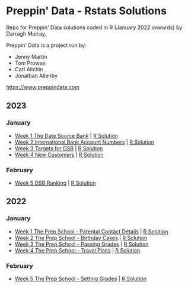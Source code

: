 <h1>Preppin' Data - Rstats Solutions</h1>

Repo for Preppin' Data solutions coded in R (January 2022 onwards) by Darragh Murray.

Preppin' Data is a project run by:

<ul>

<li>Jenny Martin</li>

<li>Tom Prowse</li>

<li>Carl Allchin</li>

<li>Jonathan Allenby</li>

</ul>

<https://www.preppindata.com>

<h2>2023</h2>

<h3>January</h3>

<ul>
<li><a href="https://preppindata.blogspot.com/2023/01/2023-week-1-data-source-bank.html">Week 1 The Date Source Bank</a> | <a href="https://github.com/dbmurray/preppin_data_rstats_chapter/blob/main/2023/2023.Wk1%20The%20Data%20Source%20Bank/rstats/2023.Wk%201%20Solution.R">R Solution</a></li>
<li><a href="https://preppindata.blogspot.com/2023/01/2023-week-2-international-bank-account.html">Week 2 International Bank Account Numbers</a> | <a href="https://github.com/dbmurray/preppin_data_rstats_chapter/blob/c1a19400df2a1d6d048e4ff2547f176db5adcd05/2023/2023.Wk2%20International%20Bank%20Account%20Numbers/scripts/r/2023.Wk%202%20Solution.R">R Solution</a></li>
<li><a href="https://preppindata.blogspot.com/2023/01/2023-week-3-targets-for-dsb.html">Week 3 Targets for DSB</a> | <a href="https://github.com/dbmurray/preppin_data_rstats_chapter/blob/main/2023/2023.Wk3%20Targets%20for%20DSB/scripts/r/2023.Wk%203%20Solution.R">R Solution</a></li>
<li><a href="https://preppindata.blogspot.com/2023/01/2023-week-4-new-customers.html">Week 4 New Customers</a> | <a href="https://github.com/dbmurray/preppin_data_rstats_chapter/blob/main/2023/2024.Wk4%20New%20Customers/scripts/r/2023.Wk%204%20Solution.R">R Solution</a></li>
</ul>

<h3>February</h3>
<ul>
<li><a href="https://preppindata.blogspot.com/2023/02/2023-week-5-dsb-ranking.html">Week 5 DSB Ranking</a> | <a href="https://github.com/dbmurray/preppin_data_rstats_chapter/blob/main/2023/2023.Wk5%20DSB%20Ranking/scripts/r/2023.Wk%205%20Solution.R">R Solution</a></li>
</ul>


<h2>2022</h2>

<h3>January</h3>

<ul>

<li><a href="https://preppindata.blogspot.com/2022/01/2022-week-1-prep-school-parental.html">Week 1 The Prep School - Parental Contact Details</a> | <a href="https://github.com/dbmurray/preppin_data_rstats_chapter/blob/main/2022/2022.Wk1%20Parental%20Contact%20Details/2022.Wk%201%20Solution.R">R Solution</a></li>

<li><a href="https://preppindata.blogspot.com/2022/01/2022-week-2-prep-school-birthday-cakes.html">Week 2 The Prep School - Birthday Cakes</a> | <a href="https://github.com/dbmurray/preppin_data_rstats_chapter/blob/main/2022/2022.Wk2%20Birthday%20Cakes/2022.Wk%202%20Solution.R">R Solution</a></li>

<li><a href="https://preppindata.blogspot.com/2022/01/2022-week-3-prep-school-passing-grades.html">Week 3 The Prep School - Passing Grades</a> | <a href="https://github.com/dbmurray/preppin_data_rstats_chapter/blob/main/2022/2022.Wk3%20Passing%20Grades/2022.Wk%203%20Solution.R">R Solution</a></li>

<li><a href="https://preppindata.blogspot.com/2022/01/2022-week-4-prep-school-travel-plans.html">Week 4 The Prep School - Travel Plans</a> | <a href="https://github.com/dbmurray/preppin_data_rstats_chapter/blob/main/2022/2022.Wk4%20Travel%20Plans/2022.Wk%204%20Solution.R">R Solution</a></li>

</ul>

<h3>February</h3>

<ul>

<li><a href="https://preppindata.blogspot.com/2022/02/2022-week-5-prep-school-setting-grades.html">Week 5 The Prep School - Setting Grades</a> | <a href="https://github.com/dbmurray/preppin_data_rstats_chapter/blob/main/2022/2022.Wk5%20Setting%20Grades/2022.Wk%205%20Solution.R">R Solution</a></li>

</ul>
